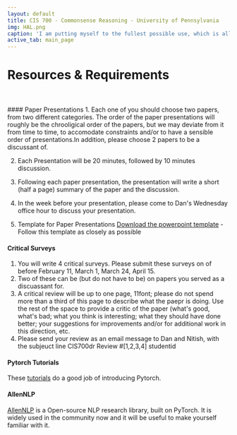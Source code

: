 ```yaml
---
layout: default
title: CIS 700 - Commonsense Reasoning - University of Pennsylvania
img: HAL.png
caption: 'I am putting myself to the fullest possible use, which is all I think that any conscious entity can ever hope to do'
active_tab: main_page
---
```


# Resources & Requirements
<br>
<br>
#### Paper Presentations
1. Each one of you should choose two papers, from two different categories. The order of the paper presentations will roughly be the chrooligical order of the papers, but we may deviate from it from time to time, to accomodate constraints and/or to have a sensible order of presentations.In addition, please choose 2 papers to be a discussant of. 

2. Each Presentation will be 20 minutes, followed by 10 minutes discussion.

3. Following each paper presentation, the presentation will write a short (half a page) summary of the paper and the discussion.

4. In the week before your presentation, please come to Dan\'s Wednesday office hour to discuss your presentation.

5. Template for Paper Presentations
[Download the powerpoint template](assets/ppt/paper_presentation_template.pptx) -
Follow this template as closely as possible

#### Critical Surveys
1. You will write 4 critical surveys. Please submit these surveys on of before February 11, March 1, March 24, April 15. 
2. Two of these can be (but do not have to be) on papers you served as a discuassant for. 
3. A critical review will be up to one page, 11font; please do not spend more than a third of this page to describe what the paepr is doing. Use the rest of the space to provide a critic of the paper (what\'s good, what\'s bad; what you think is interesting; what they should have done better; your suggestions for improvements and/or for additional work in this direction, etc. 
4. Please send your review as an email message to Dan and Nitish, with the subjeuct line CIS700dr Review #[1,2,3,4] studentid


#### Pytorch Tutorials
These [tutorials](https://pytorch.org/tutorials/) do a good job of introducing Pytorch.

#### AllenNLP
[AllenNLP](https://allennlp.org/) is a Open-source NLP research library, built on PyTorch.
It is widely used in the community now and it will be useful to make yourself familiar with it.


<!--  -->
